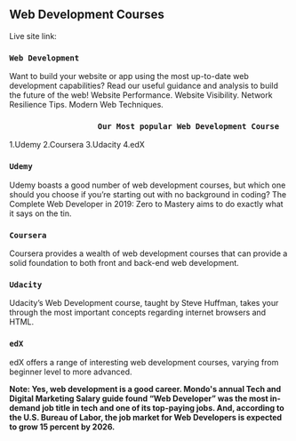<h2>Web Development Courses</h2>

<p>Live site link:</p>

### `Web Development`

Want to build your website or app using the most up-to-date web development capabilities? Read our useful guidance and analysis to build the future of the web! Website Performance. Website Visibility. Network Resilience Tips. Modern Web Techniques.


### `                   Our Most popular Web Development Course`
1.Udemy
2.Coursera
3.Udacity
4.edX

### `Udemy`

Udemy boasts a good number of web development courses, but which one should you choose if you’re starting out with no background in coding? The Complete Web Developer in 2019: Zero to Mastery aims to do exactly what it says on the tin.
### `Coursera`

Coursera provides a wealth of web development courses that can provide a solid foundation to both front and back-end web development.

### `Udacity`

Udacity’s Web Development course, taught by Steve Huffman, takes your through the most important concepts regarding internet browsers and HTML.


### `edX`

edX offers a range of interesting web development courses, varying from beginner level to more advanced.

**Note: Yes, web development is a good career. Mondo's annual Tech and Digital Marketing Salary guide found “Web Developer” was the most in-demand job title in tech and one of its top-paying jobs. And, according to the U.S. Bureau of Labor, the job market for Web Developers is expected to grow 15 percent by 2026.**